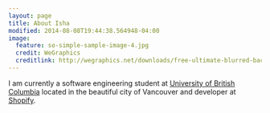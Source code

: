```yaml
---
layout: page
title: About Isha
modified: 2014-08-08T19:44:38.564948-04:00
image:
  feature: so-simple-sample-image-4.jpg
  credit: WeGraphics
  creditlink: http://wegraphics.net/downloads/free-ultimate-blurred-background-pack/
---
```


I am currently a software engineering student at [University of British Columbia](http://www.ubc.ca/) located in the beautiful city of Vancouver and developer at [Shopify](http://www.shopify.com/).
